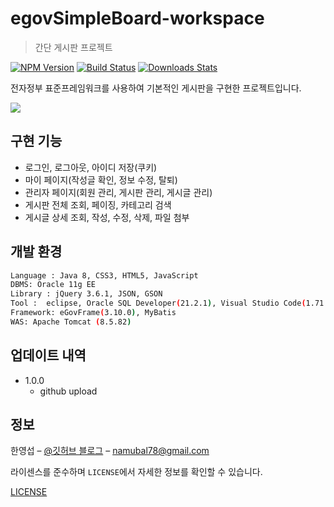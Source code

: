 # egovSimpleBoard-workspace
> 간단 게시판 프로젝트

[![NPM Version][npm-image]][npm-url]
[![Build Status][travis-image]][travis-url]
[![Downloads Stats][npm-downloads]][npm-url]

전자정부 표준프레임워크를 사용하여 기본적인 게시판을 구현한 프로젝트입니다.

![](../header.png)

## 구현 기능

* 로그인, 로그아웃, 아이디 저장(쿠키) 
* 마이 페이지(작성글 확인, 정보 수정, 탈퇴) 
* 관리자 페이지(회원 관리, 게시판 관리, 게시글 관리)
* 게시판 전체 조회, 페이징, 카테고리 검색
* 게시글 상세 조회, 작성, 수정, 삭제, 파일 첨부

## 개발 환경

```sh
Language : Java 8, CSS3, HTML5, JavaScript
DBMS: Oracle 11g EE
Library : jQuery 3.6.1, JSON, GSON
Tool :  eclipse, Oracle SQL Developer(21.2.1), Visual Studio Code(1.71.2)
Framework: eGovFrame(3.10.0), MyBatis
WAS: Apache Tomcat (8.5.82)						
```

## 업데이트 내역

* 1.0.0
    * github upload

## 정보

한영섭 – [@깃허브 블로그](https://namubal78.github.io/) – namubal78@gmail.com

라이센스를 준수하며 ``LICENSE``에서 자세한 정보를 확인할 수 있습니다.

[LICENSE](https://github.com/namubal78/egovSimpleBoard-workspace/blob/main/LICENSE)

<!-- Markdown link & img dfn's -->
[npm-image]: https://img.shields.io/npm/v/datadog-metrics.svg?style=flat-square
[npm-url]: https://npmjs.org/package/datadog-metrics
[npm-downloads]: https://img.shields.io/npm/dm/datadog-metrics.svg?style=flat-square
[travis-image]: https://img.shields.io/travis/dbader/node-datadog-metrics/master.svg?style=flat-square
[travis-url]: https://travis-ci.org/dbader/node-datadog-metrics
[wiki]: https://github.com/yourname/yourproject/wiki
